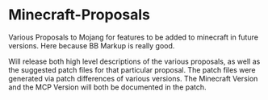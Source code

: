 # Minecraft-Proposals
Various Proposals to Mojang for features to be added to minecraft in future versions. Here because BB Markup is really good.

Will release both high level descriptions of the various proposals, as well as the suggested patch files for that particular proposal. The patch files were generated via patch differences of various versions. The Minecraft Version and the MCP Version will both be documented in the patch. 
